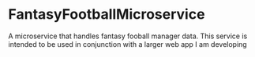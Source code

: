 # FantasyFootballMicroservice
A microservice that handles fantasy fooball manager data. This service is intended to be used in conjunction with a larger web app I am developing
